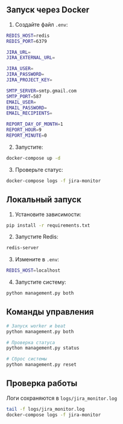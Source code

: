 ## Запуск через Docker

1. Создайте файл `.env`:

```bash
REDIS_HOST=redis
REDIS_PORT=6379

JIRA_URL=
JIRA_EXTERNAL_URL=

JIRA_USER=
JIRA_PASSWORD=
JIRA_PROJECT_KEY=

SMTP_SERVER=smtp.gmail.com
SMTP_PORT=587
EMAIL_USER=
EMAIL_PASSWORD=
EMAIL_RECIPIENTS=

REPORT_DAY_OF_MONTH=1
REPORT_HOUR=9
REPORT_MINUTE=0
```

2. Запустите:

```bash
docker-compose up -d
```

3. Проверьте статус:

```bash
docker-compose logs -f jira-monitor
```

## Локальный запуск

1. Установите зависимости:

```bash
pip install -r requirements.txt
```

2. Запустите Redis:

```bash
redis-server
```

3. Измените в `.env`:

```bash
REDIS_HOST=localhost
```

4. Запустите систему:

```bash
python management.py both
```

## Команды управления

```bash
# Запуск worker и beat
python management.py both

# Проверка статуса
python management.py status

# Сброс системы
python management.py reset
```

## Проверка работы

Логи сохраняются в `logs/jira_monitor.log`

```bash
tail -f logs/jira_monitor.log
docker-compose logs -f jira-monitor
```
